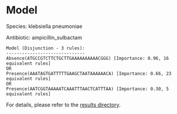 
# Model

Species: klebsiella pneumoniae

Antibiotic: ampicillin_sulbactam

```
Model (Disjunction - 3 rules):
------------------------------
Absence(ATGCCGTCTTCTGCTTGAAAAAAAAAACGGG) [Importance: 0.96, 16 equivalent rules]
OR
Presence(AAATAGTGATTTTTGAAGCTAATAAAAAACA) [Importance: 0.66, 23 equivalent rules]
OR
Presence(AATCGGTAAAAATCAAATTTAACTCATTTAA) [Importance: 0.30, 5 equivalent rules]

```

For details, please refer to the [results directory](../../../../../results/scm_b/klebsiella+pneumoniae/ampicillin_sulbactam/repeat_7/).

